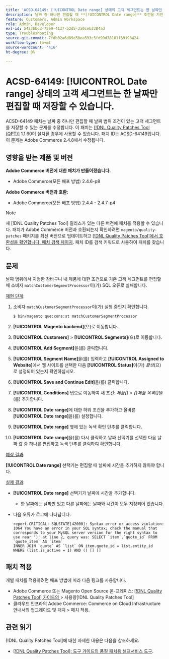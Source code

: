 ```yaml
---
title: 'ACSD-64149: [!UICONTROL Date range] 상태의 고객 세그먼트는 한 날짜만 편집할 때 저장할 수 있습니다.'
description: 날짜 중 하나만 편집할 때 **[!UICONTROL Date range]** 조건을 가진 고객 세그먼트를 저장할 수 있는 Adobe Commerce 문제를 해결하려면 ACSD-64149 패치를 적용하십시오.
feature: Customers, Admin Workspace
role: Admin, Developer
exl-id: 5423bbd3-75e9-4137-b2d5-3a0ceb3384ad
type: Troubleshooting
source-git-commit: 7fdb02a6d89d50ea593c5fd99d78101f89198424
workflow-type: tm+mt
source-wordcount: '416'
ht-degree: 0%

---
```


# ACSD-64149: [!UICONTROL Date range] 상태의 고객 세그먼트는 한 날짜만 편집할 때 저장할 수 있습니다.

ACSD-64149 패치는 날짜 중 하나만 편집할 때 날짜 범위 조건이 있는 고객 세그먼트를 저장할 수 있는 문제를 수정합니다. 이 패치는 [[!DNL Quality Patches Tool (QPT)]](/help/tools/quality-patches-tool/quality-patches-tool-to-self-serve-quality-patches.md) 1.1.60이 설치된 경우에 사용할 수 있습니다. 패치 ID는 ACSD-64149입니다. 이 문제는 Adobe Commerce 2.4.8에서 수정됩니다.

## 영향을 받는 제품 및 버전

**Adobe Commerce 버전에 대한 패치가 만들어졌습니다.**

* Adobe Commerce(모든 배포 방법) 2.4.6-p8

**Adobe Commerce 버전과 호환:**

* Adobe Commerce(모든 배포 방법) 2.4.4 - 2.4.7-p4

>[!NOTE]
>
>새 [!DNL Quality Patches Tool] 릴리스가 있는 다른 버전에 패치를 적용할 수 있습니다. 패치가 Adobe Commerce 버전과 호환되는지 확인하려면 `magento/quality-patches` 패키지를 최신 버전으로 업데이트하고 [[!DNL Quality Patches Tool]에서 호환성을 확인합니다. 패치 검색 페이지](https://experienceleague.adobe.com/tools/commerce-quality-patches/index.html?lang=ko). 패치 ID를 검색 키워드로 사용하여 패치를 찾습니다.

## 문제

날짜 범위에서 지정한 장바구니 내 제품에 대한 조건으로 기존 고객 세그먼트를 편집할 때 소비자 `matchCustomerSegmentProcessor`이(가) SQL 오류로 실패합니다.

<u>재현 단계</u>:

1. 소비자 `matchCustomerSegmentProcessor`이(가) 실행 중인지 확인합니다.

   ```bash
   $ bin/magento que:cons:st matchCustomerSegmentProcessor
   ```

1. **[!UICONTROL Magento backend]**(으)로 이동합니다.
1. **[!UICONTROL Customers]** > **[!UICONTROL Segments]**(으)로 이동합니다.
1. **[!UICONTROL Add Segment]**&#x200B;을(를) 클릭합니다.
1. **[!UICONTROL Segment Name]**&#x200B;을(를) 입력하고 **[!UICONTROL Assigned to Website]**&#x200B;에서 웹 사이트를 선택한 다음 **[!UICONTROL Status]**&#x200B;이(가) *활성*(으)로 설정되어 있는지 확인하십시오.
1. **[!UICONTROL Save and Continue Edit]**&#x200B;을(를) 클릭합니다.
1. **[!UICONTROL Conditions]** 탭으로 이동하여 새 조건: *제품{} > {}제품 목록*{*}*&#x200B;을(를) 추가합니다.
1. **[!UICONTROL Date range]**&#x200B;에 대한 하위 조건을 추가하고 올바른 **[!UICONTROL Date range]**&#x200B;을(를) 설정합니다.
1. **[!UICONTROL Date range]** 옆에 있는 녹색 확인 단추를 클릭합니다.
1. **[!UICONTROL Date range]**&#x200B;을(를) 다시 클릭하고 날짜 선택기를 선택한 다음 날짜 값 중 하나를 편집하고 녹색 단추를 클릭하여 확인합니다.

<u>예상 결과</u>:

**[!UICONTROL Date range]** 선택기는 편집할 때 날짜에 시간을 추가하지 않아야 합니다.

<u>실제 결과</u>:

* **[!UICONTROL Date range]** 선택기가 날짜에 시간을 추가합니다.
   * 한 날짜에는 날짜만 있고 다른 날짜에는 날짜와 시간이 모두 지정되어 있습니다.
* 다음 오류가 로그에 나타납니다.

  ```
  report.CRITICAL: SQLSTATE[42000]: Syntax error or access violation: 1064 You have an error in your SQL syntax; check the manual that corresponds to your MySQL server version for the right syntax to use near ')' at line 2, query was: SELECT `item`.`quote_id` FROM `quote_item` AS `item`
  INNER JOIN `quote` AS `list` ON item.quote_id = list.entity_id WHERE (list.is_active = 1) AND () [] []
  ```


## 패치 적용

개별 패치를 적용하려면 배포 방법에 따라 다음 링크를 사용합니다.

* Adobe Commerce 또는 Magento Open Source 온-프레미스: [[!DNL Quality Patches Tool]  가이드의 ](/help/tools/quality-patches-tool/usage.md)> 사용량[!DNL Quality Patches Tool]
* 클라우드 인프라의 Adobe Commerce: Commerce on Cloud Infrastructure 안내서의 업그레이드 및 패치 > 패치 적용.

## 관련 읽기

[!DNL Quality Patches Tool]에 대한 자세한 내용은 다음을 참조하세요.

* [[!DNL Quality Patches Tool]: 도구 가이드의 품질 패치용 셀프서비스 도구](/help/tools/quality-patches-tool/quality-patches-tool-to-self-serve-quality-patches.md).
